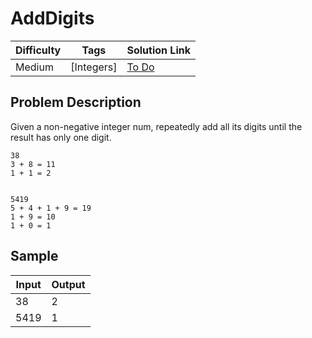 # AddDigits

| Difficulty | Tags | Solution Link
| --- | --- | --- | 
| Medium | [Integers] | [To Do]() | 


## Problem Description

Given a non-negative integer num, repeatedly add all its digits until the result has only one digit.

```
38
3 + 8 = 11
1 + 1 = 2


5419
5 + 4 + 1 + 9 = 19
1 + 9 = 10
1 + 0 = 1
```


## Sample

| Input | Output |
| --- | --- |
| 38 | 2 |
| 5419 | 1 |
